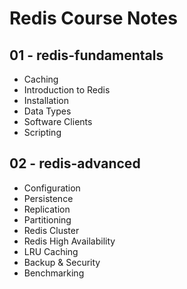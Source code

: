 # Redis Course Notes

## 01 - redis-fundamentals
 - Caching
 - Introduction to Redis
 - Installation
 - Data Types
 - Software Clients
 - Scripting

## 02 - redis-advanced
 - Configuration
 - Persistence
 - Replication
 - Partitioning
 - Redis Cluster
 - Redis High Availability
 - LRU Caching
 - Backup & Security
 - Benchmarking
 